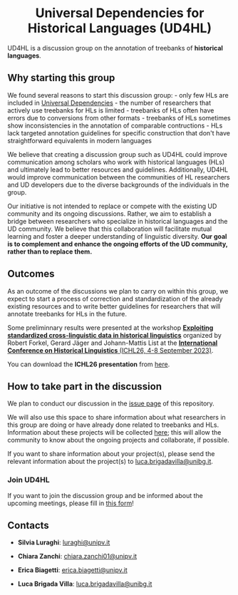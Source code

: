 <div align="center">

# Universal Dependencies for Historical Languages (UD4HL)

</div>

UD4HL is a discussion group on the annotation of treebanks of **historical
languages**.

## Why starting this group

We found several reasons to start this discussion group:
	- only few HLs are included in [Universal Dependencies](https://universaldependencies.org/)
	- the number of researchers that actively use treebanks for HLs is limited
	- treebanks of HLs often have errors due to conversions from other formats
	- treebanks of HLs sometimes show inconsistencies in the annotation of comparable contructions
	- HLs lack targeted annotation guidelines for specific construction that don't have straightforward equivalents in modern languages

We believe that creating a discussion group such as UD4HL could improve
communication among scholars who work with historical languages (HLs) and
ultimately lead to better resources and guidelines. Additionally, UD4HL would
improve communication between the communities of HL researchers and UD
developers due to the diverse backgrounds of the individuals in the group.

Our initiative is not intended to replace or compete with the existing UD
community and its ongoing discussions. Rather, we aim to establish a bridge
between researchers who specialize in historical languages and the UD
community. We believe that this collaboration will facilitate mutual learning
and foster a deeper understanding of linguistic diversity.
**Our goal is to complement and enhance the ongoing efforts of the UD
community, rather than to replace them.**

## Outcomes

As an outcome of the discussions we plan to carry on within this group, we
expect to start a process of correction and standardization of the already
existing resources and to write better guidelines for researchers that will
annotate treebanks for HLs in the future.

Some preliminnary results were presented at the workshop [**Exploiting standardized
cross-linguistic data in historical linguistics**](https://www.slav.uni-heidelberg.de/md/slav/forschung/tagungen/ichl26/ichl26_selected_workshops.pdf)
organized by Robert Forkel, Gerard Jäger and Johann-Mattis List at the
[**International Conference on Historical Linguistics** (ICHL26, 4-8 September 2023)](https://www.slav.uni-heidelberg.de/forschung/tagungen/ichl26/index.html).

You can download the **ICHL26 presentation** from [here](https://github.com/unipv-larl/UD4HL/blob/main/ICHL_presentation.pdf).

## How to take part in the discussion

We plan to conduct our discussion in the
[issue page](https://github.com/unipv-larl/UD4HL/issues) of this repository.

We will also use this space to share information about what researchers in this
group are doing or have already done related to treebanks and HLs. Information
about these projects will be collected [here](treebank_projects); this will
allow the community to know about the ongoing projects and collaborate, if
possible.

If you want to share information about your project(s), please send the
relevant information about the project(s) to [luca.brigadavilla@unibg.it](mailto:luca.brigadavilla@unibg.it).

### Join UD4HL

If you want to join the discussion group and be informed about the upcoming
meetings, please fill in [this form](https://docs.google.com/forms/d/13zmwGSgoIRtDZDBv8GKMS8wP6F_HLJGzAxz-kT3iIKQ)!

## Contacts

- **Silvia Luraghi**: [luraghi@unipv.it](mailto:luraghi@unipv.it)

- **Chiara Zanchi**: [chiara.zanchi01@unipv.it](mailto:chiara.zanchi01@unipv.it)

- **Erica Biagetti**: [erica.biagetti@unipv.it](mailto:erica.biagetti@unipv.it)

- **Luca Brigada Villa**: [luca.brigadavilla@unibg.it](mailto:luca.brigadavilla@unibg.it)

